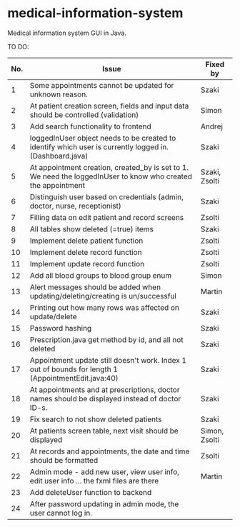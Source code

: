 # medical-information-system
Medical information system GUI in Java.

TO DO:

| No. 	 | Issue                                                                                                         	             | Fixed by 	     |
|-------|-----------------------------------------------------------------------------------------------------------------------------|----------------|
| 1   	 | Some appointments cannot be updated for unknown reason.                                                       	             | 	Szaki         |
| 2   	 | At patient creation screen, fields and input data should be controlled (validation)                                       	 | 	Simon         |
| 3   	 | Add search functionality to frontend                                                                                     	  | Andrej	        |
| 4   	 | loggedInUser object needs to be created to identify which user is currently logged in. (Dashboard.java)       	             | Szaki          |
| 5   	 | At appointment creation, created_by is set to 1. We need the loggedInUser to know who created the appointment 	             | Szaki, Zsolti	 |
| 6   	 | Distinguish user based on credentials (admin, doctor, nurse, receptionist)                                    	             | Szaki	         |
| 7   	 | Filling data on edit patient and record screens                                                               	             | Zsolti	        |
| 8   	 | All tables show deleted (=true) items                                                         	                             | Szaki	         |
| 9   	 | Implement delete patient function                                                                             	             | Zsolti         |
| 10  	 | Implement delete record function                                                                              	             | Zsolti         |
| 11  	 | Implement update record function                                                                              	             | Zsolti         |
| 12  	 | Add all blood groups to  blood group enum                                                             	                     | Simon	         |
| 13  	 | Alert messages should be added when updating/deleting/creating is un/successful                                             | Martin         |
| 14  	 | Printing out how many rows was affected on update/delete                                                                    | Szaki          |
| 15 	  | Password hashing                                                                                                            | Szaki          |
| 16 	  | Prescription.java get method by id, and all not deleted                                                                     | Szaki          |
| 17 	  | Appointment update still doesn't work. Index 1 out of bounds for length 1 (AppointmentEdit.java:40)                         | Szaki          |
| 18 	  | At appointments and at prescriptions, doctor names should be displayed instead of doctor ID-s.                              | Szaki          |
| 19 	  | Fix search to not show deleted patients                                                                                     | Szaki          |
| 20 	  | At patients screen table, next visit should be displayed                                                                    | Simon, Zsolti  |
| 21 	  | At records and appointments, the date and time should be formatted                                                          | Zsolti         |
| 22 	  | Admin mode - add new user, view user info, edit user info ... the fxml files are there                                      | Martin         |
| 23 	  | Add deleteUser function to backend                                                                                          |                |
| 24 	  | After password updating in admin mode, the user cannot log in.                                                              |                |